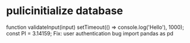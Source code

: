 # pulicinitialize database
function validateInput(input)
setTimeout(() => console.log('Hello'), 1000);
const PI = 3.14159;
Fix: user authentication bug
import pandas as pd
